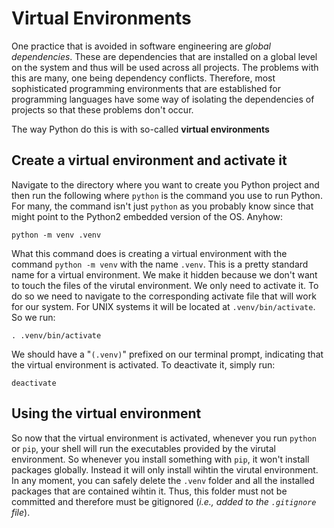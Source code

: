 # Virtual Environments

One practice that is avoided in software engineering are *global dependencies*. These are dependencies that are installed on a global level on the system and thus will be used across all projects. The problems with this are many, one being dependency conflicts. Therefore, most sophisticated programming environments that are established for programming languages have some way of isolating the dependencies of projects so that these problems don't occur. 

The way Python do this is with so-called **virtual environments**

## Create a virtual environment and activate it

Navigate to the directory where you want to create you Python project and then run the following where `python` is the command you use to run Python. For many, the command isn't just `python` as you probably know since that might point to the Python2 embedded version of the OS. Anyhow:

```
python -m venv .venv
```

What this command does is creating a virtual environment with the command `python -m venv` with the name `.venv`. This is a pretty standard name for a virtual environment. We make it hidden because we don't want to touch the files of the virutal environment. We only need to activate it. To do so we need to navigate to the corresponding activate file that will work for our system. For UNIX systems it will be located at `.venv/bin/activate`. So we run:

```
. .venv/bin/activate
```

We should have a "`(.venv)`" prefixed on our terminal prompt, indicating that the virtual environment is activated. To deactivate it, simply run:

```
deactivate
```

## Using the virtual environment

So now that the virtual environment is activated, whenever you run `python` or `pip`, your shell will run the executables provided by the virutal environment. So whenever you install something with `pip`, it won't install packages globally. Instead it will only install wihtin the virutal environment. In any moment, you can safely delete the `.venv` folder and all the installed packages that are contained wihtin it. Thus, this folder must not be committed and therefore must be gitignored (*i.e., added to the `.gitignore` file*).